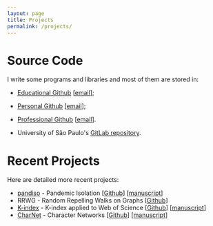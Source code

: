 ```yaml
---
layout: page
title: Projects
permalink: /projects/
---
```


# Source Code

I write some programs and libraries and most of them are stored in:

- [Educational Github](https://github.com/prof-holanda?tab=repositories) [<a href="mailto:adriano.holanda@faframx.com.br" onmouseover="this.href=this.href.replace(/x/g,'');">email</a>];
- [Personal Github](https://github.com/ajholanda?tab=repositories) [<a href="mailto:adrianojholanda@gmailx.com" onmouseover="this.href=this.href.replace(/x/g,'');">email</a>];
- [Professional Github](https://github.com/aholanda?tab=repositories) [<a href="mailto:aholanda@uspx.com" onmouseover="this.href=this.href.replace(/x/g,'');">email</a>].

- University of São Paulo's [GitLab repository](https://gitlab.uspdigital.usp.br/aholanda).

# Recent Projects

Here are detailed more recent projects:

- [pandiso](/pandiso/) - Pandemic Isolation [[Github](https://github.com/aholanda/pandiso)] [[manuscript](http://arxiv.org/abs/2109.11518)]
- RRWG - Random Repelling Walks on Graphs [[Github](https://github.com/aholanda/rrwg)]
- [K-index](https://github.com/aholanda/k-index/blob/master/k-index.pdf) - K-index applied to Web of Science [[Github](https://github.com/aholanda/k-index)] [[manuscript](https://arxiv.org/abs/1910.02369)]
- [CharNet](/charnet/) - Character Networks [[Github](https://github.com/aholanda/charnet)] [[manuscript](https://arxiv.org/abs/1704.08197)]

